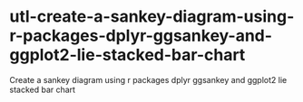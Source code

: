 # utl-create-a-sankey-diagram-using-r-packages-dplyr-ggsankey-and-ggplot2-lie-stacked-bar-chart
Create a sankey diagram using r packages dplyr  ggsankey and ggplot2 lie stacked bar chart 
